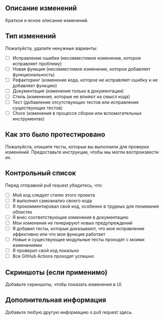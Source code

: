 ## Описание изменений
Краткое и ясное описание изменений.

## Тип изменений
Пожалуйста, удалите ненужные варианты:

- [ ] Исправление ошибки (несовместимое изменение, которое исправляет проблему)
- [ ] Новая функция (несовместимое изменение, которое добавляет функциональность)
- [ ] Рефакторинг (изменение кода, которое не исправляет ошибку и не добавляет функцию)
- [ ] Документация (изменения только в документации)
- [ ] Стиль (изменения, которые не влияют на смысл кода)
- [ ] Тест (добавление отсутствующих тестов или исправление существующих тестов)
- [ ] Chore (изменения в процессе сборки или вспомогательных инструментах)

## Как это было протестировано
Пожалуйста, опишите тесты, которые вы выполнили для проверки изменений. Предоставьте инструкции, чтобы мы могли воспроизвести их.

## Контрольный список
Перед отправкой pull request убедитесь, что:

- [ ] Мой код следует стилю этого проекта
- [ ] Я выполнил самоанализ своего кода
- [ ] Я прокомментировал свой код, особенно в трудных для понимания областях
- [ ] Я внес соответствующие изменения в документацию
- [ ] Мои изменения не генерируют новых предупреждений
- [ ] Я добавил тесты, которые доказывают, что мое исправление эффективно или что моя функция работает
- [ ] Новые и существующие модульные тесты проходят с моими изменениями
- [ ] Я проверил свой код локально
- [ ] Все GitHub Actions проходят успешно

## Скриншоты (если применимо)
Добавьте скриншоты, чтобы показать изменения в UI.

## Дополнительная информация
Добавьте любую другую информацию о pull request здесь.
